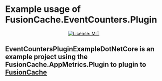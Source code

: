 # Example usage of FusionCache.EventCounters.Plugin

<div align="center">

[![License: MIT](https://img.shields.io/badge/license-MIT-blue.svg)](https://opensource.org/licenses/MIT)

</div>

## EventCountersPluginExampleDotNetCore is an example project using the FusionCache.AppMetrics.Plugin to plugin to [FusionCache](https://github.com/jodydonetti/ZiggyCreatures.FusionCache)



